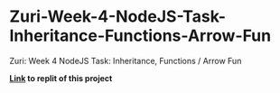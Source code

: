 # Zuri-Week-4-NodeJS-Task-Inheritance-Functions-Arrow-Fun
Zuri: Week 4 NodeJS Task: Inheritance, Functions / Arrow Fun


**[Link](https://replit.com/@muhamed-kanapiya/Zuri-Week-4-NodeJS-Task-Inheritance-Functions-Arrow-Fun?v=1) to replit of this project**
